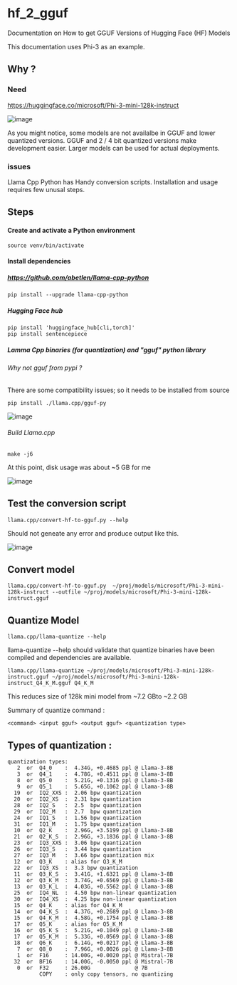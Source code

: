 # hf_2_gguf
Documentation on How to get GGUF Versions of Hugging Face (HF) Models

This documentation uses Phi-3 as an example. 

## Why ? 

### Need

https://huggingface.co/microsoft/Phi-3-mini-128k-instruct 

![image](https://github.com/shamitv/hf_2_gguf/assets/8604949/80e0ca2c-edbb-4d78-8dfd-cb9b369e300c)

As you might notice, some models are not availalbe in GGUF and lower quantized versions. GGUF and 2 / 4 bit quantized versions make development easier. Larger models can be used for actual deployments. 

### issues 

  Llama Cpp Python has Handy conversion scripts. Installation and usage requires few unusal steps. 

## Steps 

#### Create and activate a Python environment

````python3 -m venv venv
source venv/bin/activate
````
#### Install dependencies 

##### https://github.com/abetlen/llama-cpp-python

````pip install --upgrade llama-cpp-python````

##### Hugging Face hub 

````pip install --upgrade huggingface_hub 
pip install 'huggingface_hub[cli,torch]'
pip install sentencepiece
````

##### Lamma Cpp binaries (for quantization) and "gguf" python library
###### Why not gguf from pypi ?
There are some compatibility issues; so it needs to be installed from source 

````git clone https://github.com/ggerganov/llama.cpp.git
pip install ./llama.cpp/gguf-py
````
![image](https://github.com/shamitv/hf_2_gguf/assets/8604949/792f3e33-e1de-4a9c-a40b-d4af003f1cd4)

###### Build Llama.cpp
````cd llama.cpp
make -j6
````
At this point, disk usage was about ~5 GB for me 

![image](https://github.com/shamitv/hf_2_gguf/assets/8604949/3ee369d0-c52e-4fa7-a36f-6236efa34efa)


## Test the conversion script  
````llama.cpp/convert-hf-to-gguf.py --help````

Should not  geneate any error and produce output like this. 

![image](https://github.com/shamitv/hf_2_gguf/assets/8604949/e9a06e31-7466-4313-ae13-90de4968a846)

## Convert model 
````llama.cpp/convert-hf-to-gguf.py  ~/proj/models/microsoft/Phi-3-mini-128k-instruct --outfile ~/proj/models/microsoft/Phi-3-mini-128k-instruct.gguf````


## Quantize Model
````llama.cpp/llama-quantize --help```` 

llama-quantize --help should validate that quantize binaries have been compiled and dependencies are available. 

````llama.cpp/llama-quantize ~/proj/models/microsoft/Phi-3-mini-128k-instruct.gguf ~/proj/models/microsoft/Phi-3-mini-128k-instruct_Q4_K_M.gguf Q4_K_M````

This reduces size of 128k mini model from ~7.2 GBto ~2.2 GB 

Summary of quantize command : 

```
<command> <input gguf> <output gguf> <quantization type>
```

## Types of quantization : 
````
quantization types:
   2  or  Q4_0    :  4.34G, +0.4685 ppl @ Llama-3-8B
   3  or  Q4_1    :  4.78G, +0.4511 ppl @ Llama-3-8B
   8  or  Q5_0    :  5.21G, +0.1316 ppl @ Llama-3-8B
   9  or  Q5_1    :  5.65G, +0.1062 ppl @ Llama-3-8B
  19  or  IQ2_XXS :  2.06 bpw quantization
  20  or  IQ2_XS  :  2.31 bpw quantization
  28  or  IQ2_S   :  2.5  bpw quantization
  29  or  IQ2_M   :  2.7  bpw quantization
  24  or  IQ1_S   :  1.56 bpw quantization
  31  or  IQ1_M   :  1.75 bpw quantization
  10  or  Q2_K    :  2.96G, +3.5199 ppl @ Llama-3-8B
  21  or  Q2_K_S  :  2.96G, +3.1836 ppl @ Llama-3-8B
  23  or  IQ3_XXS :  3.06 bpw quantization
  26  or  IQ3_S   :  3.44 bpw quantization
  27  or  IQ3_M   :  3.66 bpw quantization mix
  12  or  Q3_K    : alias for Q3_K_M
  22  or  IQ3_XS  :  3.3 bpw quantization
  11  or  Q3_K_S  :  3.41G, +1.6321 ppl @ Llama-3-8B
  12  or  Q3_K_M  :  3.74G, +0.6569 ppl @ Llama-3-8B
  13  or  Q3_K_L  :  4.03G, +0.5562 ppl @ Llama-3-8B
  25  or  IQ4_NL  :  4.50 bpw non-linear quantization
  30  or  IQ4_XS  :  4.25 bpw non-linear quantization
  15  or  Q4_K    : alias for Q4_K_M
  14  or  Q4_K_S  :  4.37G, +0.2689 ppl @ Llama-3-8B
  15  or  Q4_K_M  :  4.58G, +0.1754 ppl @ Llama-3-8B
  17  or  Q5_K    : alias for Q5_K_M
  16  or  Q5_K_S  :  5.21G, +0.1049 ppl @ Llama-3-8B
  17  or  Q5_K_M  :  5.33G, +0.0569 ppl @ Llama-3-8B
  18  or  Q6_K    :  6.14G, +0.0217 ppl @ Llama-3-8B
   7  or  Q8_0    :  7.96G, +0.0026 ppl @ Llama-3-8B
   1  or  F16     : 14.00G, +0.0020 ppl @ Mistral-7B
  32  or  BF16    : 14.00G, -0.0050 ppl @ Mistral-7B
   0  or  F32     : 26.00G              @ 7B
          COPY    : only copy tensors, no quantizing
````
